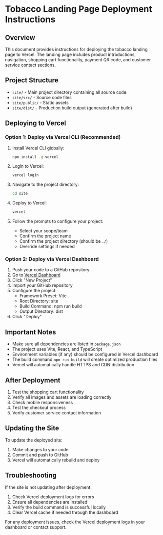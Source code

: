 # Tobacco Landing Page Deployment Instructions

## Overview
This document provides instructions for deploying the tobacco landing page to Vercel. The landing page includes product introductions, navigation, shopping cart functionality, payment QR code, and customer service contact sections.

## Project Structure
- `site/` - Main project directory containing all source code
- `site/src/` - Source code files
- `site/public/` - Static assets
- `site/dist/` - Production build output (generated after build)

## Deploying to Vercel

### Option 1: Deploy via Vercel CLI (Recommended)
1. Install Vercel CLI globally:
   ```bash
   npm install -g vercel
   ```

2. Login to Vercel:
   ```bash
   vercel login
   ```

3. Navigate to the project directory:
   ```bash
   cd site
   ```

4. Deploy to Vercel:
   ```bash
   vercel
   ```

5. Follow the prompts to configure your project:
   - Select your scope/team
   - Confirm the project name
   - Confirm the project directory (should be `./`)
   - Override settings if needed

### Option 2: Deploy via Vercel Dashboard
1. Push your code to a GitHub repository
2. Go to [Vercel Dashboard](https://vercel.com/dashboard)
3. Click "New Project"
4. Import your GitHub repository
5. Configure the project:
   - Framework Preset: Vite
   - Root Directory: site
   - Build Command: npm run build
   - Output Directory: dist
6. Click "Deploy"

## Important Notes
- Make sure all dependencies are listed in `package.json`
- The project uses Vite, React, and TypeScript
- Environment variables (if any) should be configured in Vercel dashboard
- The build command `npm run build` will create optimized production files
- Vercel will automatically handle HTTPS and CDN distribution

## After Deployment
1. Test the shopping cart functionality
2. Verify all images and assets are loading correctly
3. Check mobile responsiveness
4. Test the checkout process
5. Verify customer service contact information

## Updating the Site
To update the deployed site:
1. Make changes to your code
2. Commit and push to GitHub
3. Vercel will automatically rebuild and deploy

## Troubleshooting
If the site is not updating after deployment:
1. Check Vercel deployment logs for errors
2. Ensure all dependencies are installed
3. Verify the build command is successful locally
4. Clear Vercel cache if needed through the dashboard

For any deployment issues, check the Vercel deployment logs in your dashboard or contact support.

